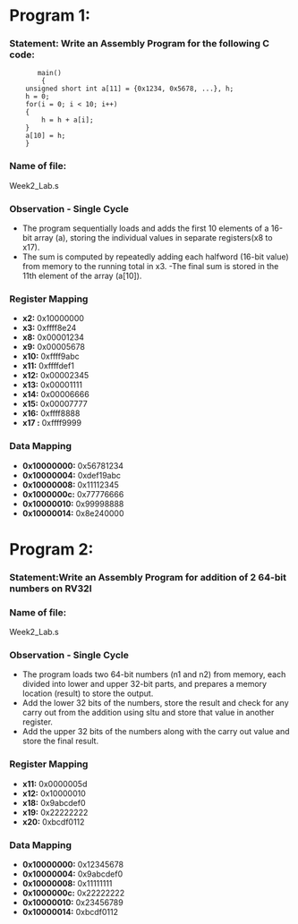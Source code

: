 # Program 1: 
### Statement: Write an Assembly Program for the following C code:
	       main()
	        {
		unsigned short int a[11] = {0x1234, 0x5678, ...}, h;
		h = 0;
		for(i = 0; i < 10; i++)
		{
			h = h + a[i];
		}
		a[10] = h;
		}
		
### Name of file:
Week2_Lab.s

### Observation - Single Cycle
- The program sequentially loads and adds the first 10 elements of a 16-bit array (a), storing the individual values in separate registers(x8 to x17).
- The sum is computed by repeatedly adding each halfword (16-bit value) from memory to the running total in x3.
-The final sum is stored in the 11th element of the array (a[10]).

### Register Mapping
- **x2:** 0x10000000
- **x3:** 0xffff8e24
- **x8:** 0x00001234
- **x9:** 0x00005678
- **x10:** 0xffff9abc
- **x11:** 0xffffdef1
- **x12:** 0x00002345
- **x13:** 0x00001111
- **x14:** 0x00006666
- **x15:** 0x00007777
- **x16:** 0xffff8888
- **x17	:** 0xffff9999

### Data Mapping
- **0x10000000:** 0x56781234
- **0x10000004:** 0xdef19abc
- **0x10000008:** 0x11112345
- **0x1000000c:** 0x77776666
- **0x10000010:** 0x99998888
- **0x10000014:** 0x8e240000




# Program 2: 
### Statement:Write an Assembly Program for addition of 2 64-bit numbers on RV32I 


### Name of file:
Week2_Lab.s

### Observation - Single Cycle
- The program loads two 64-bit numbers (n1 and n2) from memory, each divided into lower and upper 32-bit parts, and prepares a memory location (result) to store the output.
- Add the lower 32 bits of the numbers, store the result and check for any carry out from the addition using sltu and store that value in another register.
- Add the upper 32 bits of the numbers along with the carry out value and store the final result.

### Register Mapping
- **x11:** 0x0000005d
- **x12:** 0x10000010
- **x18:** 0x9abcdef0
- **x19:** 0x22222222
- **x20:** 0xbcdf0112

### Data Mapping
- **0x10000000:** 0x12345678
- **0x10000004:** 0x9abcdef0
- **0x10000008:** 0x11111111
- **0x1000000c:** 0x22222222
- **0x10000010:** 0x23456789
- **0x10000014:** 0xbcdf0112
